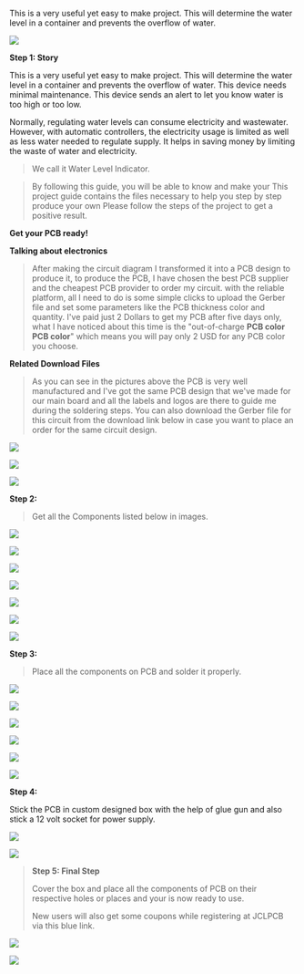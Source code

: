 


This is a very useful yet easy to make project. This will determine the
water level in a container and prevents the overflow of water.

![](vertopal_2b8fd25a210f44ccb88d9afd4de93786/media/image3.png)

**Step 1: Story**

This is a very useful yet easy to make project. This will determine the
water level in a container and prevents the overflow of water. This
device needs minimal maintenance. This device sends an alert to let you
know water is too high or too low.

Normally, regulating water levels can consume electricity and
wastewater. However, with automatic controllers, the electricity usage
is limited as well as less water needed to regulate supply. It helps in
saving money by limiting the waste of water and electricity.

> We call it Water Level Indicator.


> By following this guide, you will be able to know and make your This
> project guide contains the files necessary to help you step by step
> produce your own Please follow the steps of the project to get a
> positive result.



**Get your PCB ready!**

**Talking about electronics**



> After making the circuit diagram I transformed it into a PCB design to
> produce it, to produce the PCB, I have chosen the best PCB supplier
> and the cheapest PCB provider to order my circuit. with the reliable
> platform, all I need to do is some simple clicks to upload the Gerber
> file and set some parameters like the PCB thickness color and quantity.
> I've paid just 2 Dollars to get my PCB after five days only, what I
> have noticed about this time is the \"out-of-charge **PCB color PCB
> color**\" which means you will pay only 2 USD for any PCB color you choose.

**Related Download Files**

> As you can see in the pictures above the PCB is very well manufactured
> and I've got the same PCB design that we've made for our main board
> and all the labels and logos are there to guide me during the
> soldering steps. You can also download the Gerber file for this circuit
> from the download link below in case you want to place an order for
> the same circuit design.

![](vertopal_2b8fd25a210f44ccb88d9afd4de93786/media/image6.png)

![](vertopal_2b8fd25a210f44ccb88d9afd4de93786/media/image7.png)

![](vertopal_2b8fd25a210f44ccb88d9afd4de93786/media/image8.png)

**Step 2:**

> Get all the Components listed below in images.



![](vertopal_2b8fd25a210f44ccb88d9afd4de93786/media/image9.png)

![](vertopal_2b8fd25a210f44ccb88d9afd4de93786/media/image10.png)



![](vertopal_2b8fd25a210f44ccb88d9afd4de93786/media/image11.png)

![](vertopal_2b8fd25a210f44ccb88d9afd4de93786/media/image12.png)



![](vertopal_2b8fd25a210f44ccb88d9afd4de93786/media/image13.png)

![](vertopal_2b8fd25a210f44ccb88d9afd4de93786/media/image14.png)



![](vertopal_2b8fd25a210f44ccb88d9afd4de93786/media/image15.png)

**Step 3:**

> Place all the components on PCB and solder it properly.

![](vertopal_2b8fd25a210f44ccb88d9afd4de93786/media/image16.png)



![](vertopal_2b8fd25a210f44ccb88d9afd4de93786/media/image17.png)

![](vertopal_2b8fd25a210f44ccb88d9afd4de93786/media/image18.png)



![](vertopal_2b8fd25a210f44ccb88d9afd4de93786/media/image19.png)

![](vertopal_2b8fd25a210f44ccb88d9afd4de93786/media/image20.png)



![](vertopal_2b8fd25a210f44ccb88d9afd4de93786/media/image21.png)

**Step 4:**

Stick the PCB in custom designed box with the help of glue gun and also
stick a 12 volt socket for power supply.

![](vertopal_2b8fd25a210f44ccb88d9afd4de93786/media/image22.png)


![](vertopal_2b8fd25a210f44ccb88d9afd4de93786/media/image23.png)

> **Step 5: Final Step**
>
> Cover the box and place all the components of PCB on their respective
> holes or places and your is now ready to use.
>
> New users will also get some coupons while registering at JCLPCB via this
> blue link.



![](vertopal_2b8fd25a210f44ccb88d9afd4de93786/media/image24.png)

![](vertopal_2b8fd25a210f44ccb88d9afd4de93786/media/image25.png)



